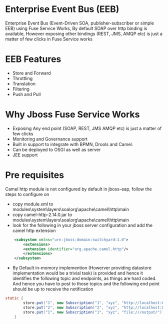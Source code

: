 # Enterprise Event Bus (EEB)
Enterprise Event Bus (Event-Driven SOA, publisher-subscriber or simple EEB) using Fuse Service Works, By default SOAP over http binding is available, However exposing other bindings (REST, JMS, AMQP etc) is just a matter of few clicks in Fuse Service works

# EEB Features
* Store and Forward
* Throttling
* Translation
* Filtering
* Push and Pull


# Why Jboss Fuse Service Works
* Exposing Any end point (SOAP, REST, JMS AMQP etc) is just a matter of few clicks
* Monitoring and Governance support
* Built in support to integrate with BPMN, Drools and Camel.
* Can be deployed to OSGI as well as server
* JEE support

# Pre requisites
Camel http module is not configured by default in jboss-eap, follow the steps to configure on
* copy module.xml to modules\system\layers\soa\org\apache\camel\http\main
* copy camel-http-2.14.0.jar to modules\system\layers\soa\org\apache\camel\http\main
* look for the following in your jboss server configuration and add the camel http extension 

```xml
	<subsystem xmlns="urn:jboss:domain:switchyard:1.0">
		<extensions>
		<extension identifier="org.apache.camel.http"/>
		</extensions>
	</subsystem>
```
* By Default in-momory implemention (Howerver providing datastore implementation would be a trivial task) is provided and hence it identifies the following topic and endpoints, as things are hard coded. And hence you have to post to those topics and the following end point should be up to receive the notification

```java
static {
		store.put("1", new Subscription("1", "xyz", "http://localhost:8080/http-example/"));
		store.put("2", new Subscription("2", "xyz", "http://localhost:8080/http-example/"));
		store.put("1", new Subscription("1", "xyz", "file:///output/"));
	}
```
